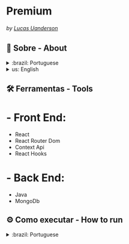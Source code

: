 #  Premium 
###### by _[Lucas Uanderson](https://www.linkedin.com/in/lucasuanderson/)_

## 📃 Sobre - About
<details>
  <summary > :brazil: Portuguese </summary>
  <p>
     Application fullstack de review de filmes de arquitetura fracamente acoplada, essas duas partes (implementadas usando tecnologias diferentes) podem evoluir em paralelo e independentemente uma da outra. 
  </p>
</details>

<details>
  <summary > us: English </summary>
  <p>
    Weakly coupled architecture film review application, these two parts (implemented using different technologies) can evolve in parallel and independently of each other.
  </p>
</details>

## 🛠️ Ferramentas - Tools

# - Front End:
  - React
  - React Router Dom
  - Context Api
  - React Hooks
  
# - Back End:
  - Java
  - MongoDb


## ⚙️ Como executar - How to run

<details>
  <summary>:brazil: Portuguese </summary>

  <p> Acessar a aplicação localmente, instalando as dependências, tanto no (movie_client - frontend) quanto no (movie - backend)</p>
  
Será necessário que a porta 8080 e 3000 estejam disponíveis para a aplicação e MongoDb usará a porta 27017.
  
   - Clone o repositório em: 
```
git@github.com:LucasUanderson/Movie_Fullsatck.git
```
  

